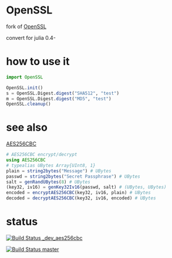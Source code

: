 OpenSSL
==========

fork of [OpenSSL](https://github.com/dirk/OpenSSL.jl)

convert for julia 0.4-


# how to use it

```julia
import OpenSSL

OpenSSL.init()
s = OpenSSL.Digest.digest("SHA512", "test")
m = OpenSSL.Digest.digest("MD5", "test")
OpenSSL.cleanup()
```


# see also

[AES256CBC](https://github.com/HatsuneMiku/AES256CBC.jl)

```julia
# AES256CBC encrypt/decrypt
using AES256CBC
# typealias UBytes Array{UInt8, 1}
plain = string2bytes("Message") # UBytes
passwd = string2bytes("Secret Passphrase") # UBytes
salt = genRandUBytes(8) # UBytes
(key32, iv16) = genKey32Iv16(passwd, salt) # (UBytes, UBytes)
encoded = encryptAES256CBC(key32, iv16, plain) # UBytes
decoded = decryptAES256CBC(key32, iv16, encoded) # UBytes
```


# status

[![Build Status _dev_aes256cbc](https://travis-ci.org/HatsuneMiku/OpenSSL.jl.svg?branch=_dev_aes256cbc)](https://travis-ci.org/HatsuneMiku/OpenSSL.jl)

[![Build Status master](https://travis-ci.org/HatsuneMiku/OpenSSL.jl.svg?branch=master)](https://travis-ci.org/HatsuneMiku/OpenSSL.jl)
